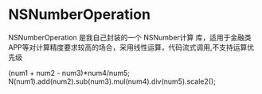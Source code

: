 # NSNumberOperation
NSNumberOperation 是我自己封装的一个 NSNumber计算 库，适用于金融类APP等对计算精度要求较高的场合，采用线性运算，代码流式调用,不支持运算优先级

(num1 + num2 - num3)*num4/num5;
N(num1).add(num2).sub(num3).mul(num4).div(num5).scale2();
